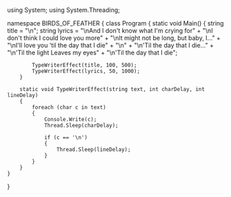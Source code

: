 using System;
using System.Threading;

namespace BIRDS_OF_FEATHER
{
    class Program
    {
        static void Main()
        {
            string title = "\n";
            string lyrics = "\nAnd I don't know what I'm crying for" +
                            "\nI don't think I could love you more" +
                            "\nIt might not be long, but baby, I..." +
                            "\nI'll love you 'til the day that I die" +
                            "\n" +
                            "\n'Til the day that I die..." +
                            "\n'Til the light Leaves my eyes" +
                            "\n'Til the day that I die";

            TypeWriterEffect(title, 100, 500);
            TypeWriterEffect(lyrics, 50, 1000);
        }

        static void TypeWriterEffect(string text, int charDelay, int lineDelay)
        {
            foreach (char c in text)
            {
                Console.Write(c);
                Thread.Sleep(charDelay);

                if (c == '\n')
                {
                    Thread.Sleep(lineDelay);
                }
            }
        }
    }
}


